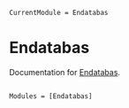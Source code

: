 ```@meta
CurrentModule = Endatabas
```

# Endatabas

Documentation for [Endatabas](https://github.com/g-gundam/Endatabas.jl).

```@index
```

```@autodocs
Modules = [Endatabas]
```
